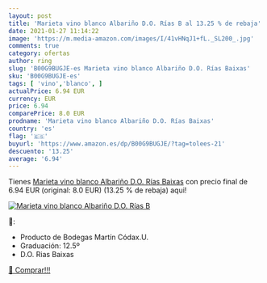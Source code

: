 ```yaml
---
layout: post
title: 'Marieta vino blanco Albariño D.O. Rías B al 13.25 % de rebaja'
date: 2021-01-27 11:14:22
image: 'https://m.media-amazon.com/images/I/41vHNqJ1+fL._SL200_.jpg'
comments: true
category: ofertas
author: ring
slug: 'B00G9BUGJE-es Marieta vino blanco Albariño D.O. Rías Baixas'
sku: 'B00G9BUGJE-es'
tags: [ 'vino','blanco', ]
actualPrice: 6.94 EUR
currency: EUR
price: 6.94
comparePrice: 8.0 EUR
prodname: 'Marieta vino blanco Albariño D.O. Rías Baixas'
country: 'es'
flag: '🇪🇸'
buyurl: 'https://www.amazon.es/dp/B00G9BUGJE/?tag=tolees-21'
descuento: '13.25'
average: '6.94'
---
```


Tienes [Marieta vino blanco Albariño D.O. Rías Baixas](https://www.amazon.es/dp/B00G9BUGJE/?tag=tolees-21) con precio final de  6.94 EUR (original: 8.0 EUR) (13.25 %  de rebaja) aqui!

[![Marieta vino blanco Albariño D.O. Rías B](https://m.media-amazon.com/images/I/41vHNqJ1+fL._SL200_.jpg)](https://www.amazon.es/dp/B00G9BUGJE/?tag=tolees-21)

🔎:

- Producto de Bodegas Martín Códax.U.
- Graduación: 12.5º
- D.O. Rias Baixas

[🛒 Comprar!!!](https://www.amazon.es/dp/B00G9BUGJE/?tag=tolees-21)
